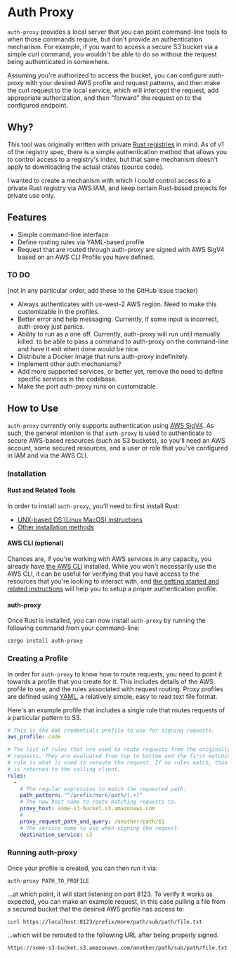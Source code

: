 # Auth Proxy
`auth-proxy` provides a local server that you can point command-line tools to when those commands require, but don't provide an authentication mechanism. For example, if you want to access a secure S3 bucket via a simple curl command, you wouldn't be able to do so without the request being authenticated in somewhere.

Assuming you're authorized to access the bucket, you can configure auth-proxy with your desired AWS profile and request patterns, and then make the curl request to the local service, which will intercept the request, add appropriate authorization, and then "forward" the request on to the configured endpoint.

## Why?
This tool was originally written with private [Rust registries](https://doc.rust-lang.org/cargo/reference/registries.html) in mind. As of v1 of the registry spec, there is a simple authentication method that allows you to control access to a registry's index, but that same mechanism doesn't apply to downloading the actual crates (source code).

I wanted to create a mechanism with which I could control access to a private Rust registry via AWS IAM, and keep certain Rust-based projects for private use only.

## Features
* Simple command-line interface
* Define routing rules via YAML-based profile
* Request that are routed through auth-proxy are signed with AWS SigV4 based on an AWS CLI Profile you have defined.

### TO DO
(not in any particular order, add these to the GitHub issue tracker)
* Always authenticates with us-west-2 AWS region. Need to make this customizable in the profiles.
* Better error and help messaging. Currently, if some input is incorrect, auth-proxy just panics.
* Ability to run as a one off. Currently, auth-proxy will run until manually killed. to be able to pass a command to auth-proxy on the command-line and have it exit when done would be nice.
* Distribute a Docker image that runs auth-proxy indefinitely.
* Implement other auth mechanisms?
* Add more supported services, or better yet, remove the need to define specific services in the codebase. 
* Make the port auth-proxy runs on customizable.

## How to Use
`auth-proxy` currently only supports authentication using [AWS SigV4](https://docs.aws.amazon.com/general/latest/gr/signature-version-4.html). As such, the general intention is that `auth-proxy` is used to authenticate to secure AWS-based resources (such as S3 buckets), so you'll need an AWS account, some secured resources, and a user or role that you've configured in IAM and via the AWS CLI.

### Installation

#### Rust and Related Tools
In order to install `auth-proxy`, you'll need to first install Rust:
* [UNX-based OS (Linux MacOS) instructions](https://www.rust-lang.org/learn/get-started)
* [Other installation methods](https://forge.rust-lang.org/infra/other-installation-methods.html)

#### AWS CLI (optional)
Chances are, if you're working with AWS services in any capacity, you already have [the AWS CLI](https://aws.amazon.com/cli/) installed. While you won't necessarily use the AWS CLI, it can be useful for verifying that you have access to the resources that you're looking to interact with, and [the getting started and related instructions](https://docs.aws.amazon.com/cli/latest/userguide/cli-chap-welcome.html) will help you to setup a proper authentication profile.

#### auth-proxy
Once Rust is installed, you can now install `auth-proxy` by running the following command from your command-line:

``cargo install auth-proxy``

### Creating a Profile
In order for `auth-proxy` to know how to route requests, you need to point it towards a profile that you create for it. This includes details of the AWS profile to use, and the rules associated with request routing. Proxy profiles are defined using [YAML](https://yaml.org/), a relatively simple, easy to read text file format.

Here's an example profile that includes a single rule that routes requests of a particular pattern to S3.

```yaml
# This is the AWS credentials profile to use for signing requests.
aws_profile: code

# The list of rules that are used to route requests from the originally made
# requests. They are evaluated from top to bottom and the first matching
# rule is what is used to reroute the request. If no rules match, than a 404
# is returned to the calling client.
rules:
  -
    # The regular expression to match the requested path.
    path_pattern: "^/prefix/more/path/(.+)"
    # The new host name to route matching requests to.
    proxy_host: some-s3-bucket.s3.amazonaws.com
    #
    proxy_request_path_and_query: /another/path/$1
    # The service name to use when signing the request.
    destination_service: s3
```

### Running auth-proxy
Once your profile is created, you can then run it via:

``auth-proxy PATH_TO_PROFILE``

...at which point, it will start listening on port 8123. To verify it works as expected, you can make an example request, in this case pulling a file from a secured bucket that the desired AWS profile has access to:

``curl https://localhost:8123/prefix/more/path/sub/path/file.txt``

...which will be rerouted to the following URL after being properly signed.

``https://some-s3-bucket.s3.amazonaws.com/another/path/sub/path/file.txt``